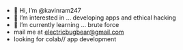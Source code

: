 - 👋 Hi, I’m @kavinram247
- 👀 I’m interested in ... developing apps and ethical hacking 
- 🌱 I’m currently learning ... brute force
- mail me at electricbugbear@gmail.com
- looking for colab// app development



